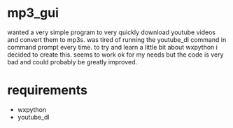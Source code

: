 # mp3_gui
wanted a very simple program to very quickly download youtube videos and convert them to mp3s. was tired of running the youtube_dl command in command prompt every time. to try and learn a little bit about wxpython i decided to create this. seems to work ok for my needs but the code is very bad and could probably be greatly improved.

# requirements
* wxpython
* youtube_dl

